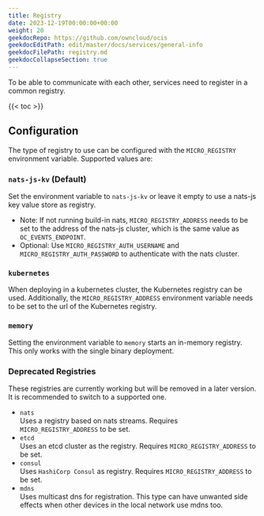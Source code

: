 ```yaml
---
title: Registry
date: 2023-12-19T00:00:00+00:00
weight: 20
geekdocRepo: https://github.com/owncloud/ocis
geekdocEditPath: edit/master/docs/services/general-info
geekdocFilePath: registry.md
geekdocCollapseSection: true
---
```


To be able to communicate with each other, services need to register in a common registry.

{{< toc >}}

## Configuration

The type of registry to use can be configured with the `MICRO_REGISTRY` environment variable. Supported values are:

### `nats-js-kv` (Default)

Set the environment variable to `nats-js-kv` or leave it empty to use a nats-js key value store as registry.

- Note: If not running build-in nats, `MICRO_REGISTRY_ADDRESS` needs to be set to the address of the nats-js cluster, which is the same value as `OC_EVENTS_ENDPOINT`.
- Optional: Use `MICRO_REGISTRY_AUTH_USERNAME` and `MICRO_REGISTRY_AUTH_PASSWORD` to authenticate with the nats cluster.

### `kubernetes`

When deploying in a kubernetes cluster, the Kubernetes registry can be used. Additionally, the `MICRO_REGISTRY_ADDRESS` environment variable needs to be set to the url of the Kubernetes registry.

### `memory`

Setting the environment variable to `memory` starts an in-memory registry. This only works with the single binary deployment.

### Deprecated Registries

These registries are currently working but will be removed in a later version. It is recommended to switch to a supported one.

- `nats`\
  Uses a registry based on nats streams. Requires `MICRO_REGISTRY_ADDRESS` to be set.
- `etcd`\
  Uses an etcd cluster as the registry. Requires `MICRO_REGISTRY_ADDRESS` to be set.
- `consul`\
  Uses `HashiCorp Consul` as registry. Requires `MICRO_REGISTRY_ADDRESS` to be set.
- `mdns`\
  Uses multicast dns for registration. This type can have unwanted side effects when other devices in the local network use mdns too.

